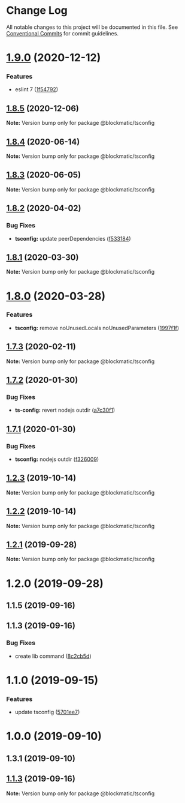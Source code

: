 # Change Log

All notable changes to this project will be documented in this file.
See [Conventional Commits](https://conventionalcommits.org) for commit guidelines.

# [1.9.0](https://github.com/blockmatic/dev-configs/compare/@blockmatic/tsconfig@1.8.5...@blockmatic/tsconfig@1.9.0) (2020-12-12)


### Features

* eslint 7 ([1f54792](https://github.com/blockmatic/dev-configs/commit/1f5479292c8a62815e0d39cb770342fa85e1fc71))





## [1.8.5](https://github.com/blockmatic/dev-configs/compare/@blockmatic/tsconfig@1.8.4...@blockmatic/tsconfig@1.8.5) (2020-12-06)

**Note:** Version bump only for package @blockmatic/tsconfig





## [1.8.4](https://github.com/blockmatic/dev-configs/compare/@blockmatic/tsconfig@1.8.3...@blockmatic/tsconfig@1.8.4) (2020-06-14)

**Note:** Version bump only for package @blockmatic/tsconfig





## [1.8.3](https://github.com/blockmatic/dev-configs/compare/@blockmatic/tsconfig@1.8.2...@blockmatic/tsconfig@1.8.3) (2020-06-05)

**Note:** Version bump only for package @blockmatic/tsconfig





## [1.8.2](https://github.com/blockmatic/dev-configs/compare/@blockmatic/tsconfig@1.8.1...@blockmatic/tsconfig@1.8.2) (2020-04-02)


### Bug Fixes

* **tsconfig:** update peerDependencies ([f533184](https://github.com/blockmatic/dev-configs/commit/f5331845063e8a1286073f149caa75f72cfb0ef4))





## [1.8.1](https://github.com/blockmatic/dev-configs/compare/@blockmatic/tsconfig@1.8.0...@blockmatic/tsconfig@1.8.1) (2020-03-30)

**Note:** Version bump only for package @blockmatic/tsconfig





# [1.8.0](https://github.com/blockmatic/dev-configs/compare/@blockmatic/tsconfig@1.7.3...@blockmatic/tsconfig@1.8.0) (2020-03-28)


### Features

* **tsconfig:** remove noUnusedLocals noUnusedParameters ([1997f1f](https://github.com/blockmatic/dev-configs/commit/1997f1f17671a44d2f72405f07a8efd4f0dd769d))





## [1.7.3](https://github.com/blockmatic/dev-configs/compare/@blockmatic/tsconfig@1.7.2...@blockmatic/tsconfig@1.7.3) (2020-02-11)

**Note:** Version bump only for package @blockmatic/tsconfig





## [1.7.2](https://github.com/blockmatic/dev-configs/compare/@blockmatic/tsconfig@1.7.1...@blockmatic/tsconfig@1.7.2) (2020-01-30)


### Bug Fixes

* **ts-config:** revert nodejs outdir ([a7c30f1](https://github.com/blockmatic/dev-configs/commit/a7c30f1394a1dffda41e447ddf1265b218f8c973))





## [1.7.1](https://github.com/blockmatic/dev-configs/compare/@blockmatic/tsconfig@1.7.0...@blockmatic/tsconfig@1.7.1) (2020-01-30)


### Bug Fixes

* **tsconfig:** nodejs outdir ([f326009](https://github.com/blockmatic/dev-configs/commit/f3260099ac85c66ae7e683ea6402ae50c35c01ec))





## [1.2.3](https://github.com/blockmatic/dev-configs/compare/@blockmatic/tsconfig@1.2.0...@blockmatic/tsconfig@1.2.3) (2019-10-14)

**Note:** Version bump only for package @blockmatic/tsconfig

## [1.2.2](https://github.com/blockmatic/dev-configs/compare/@blockmatic/tsconfig@1.2.0...@blockmatic/tsconfig@1.2.2) (2019-10-14)

**Note:** Version bump only for package @blockmatic/tsconfig

## [1.2.1](https://github.com/blockmatic/dev-configs/compare/@blockmatic/tsconfig@1.2.0...@blockmatic/tsconfig@1.2.1) (2019-09-28)

**Note:** Version bump only for package @blockmatic/tsconfig

# 1.2.0 (2019-09-28)

## 1.1.5 (2019-09-16)

## 1.1.3 (2019-09-16)

### Bug Fixes

- create lib command ([8c2cb5d](https://github.com/blockmatic/dev-configs/commit/8c2cb5d))

# 1.1.0 (2019-09-15)

### Features

- update tsconfig ([5701ee7](https://github.com/blockmatic/dev-configs/commit/5701ee7))

# 1.0.0 (2019-09-10)

## 1.3.1 (2019-09-10)

## [1.1.3](https://github.com/blockmatic/dev-configs/compare/v1.1.2...v1.1.3) (2019-09-16)

**Note:** Version bump only for package @blockmatic/tsconfig
